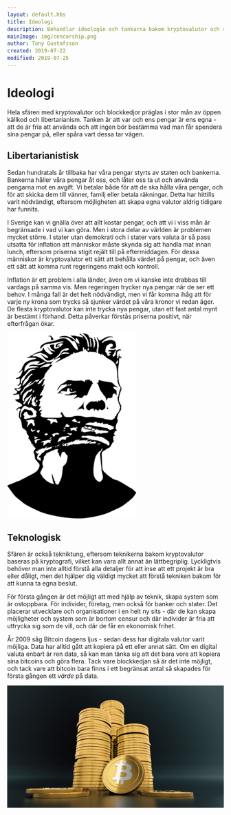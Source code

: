 ```yaml
---
layout: default.hbs
title: Ideologi
description: Behandlar ideologin och tankarna bakom kryptovalutor och sfären som står bakom. Präglas främst av libertarianism, frihet och i viss mån anarki.
mainImage: img/cencorship.png
author: Tony Gustafsson
created: 2019-07-22
modified: 2019-07-25
---
```


# Ideologi

Hela sfären med kryptovalutor och blockkedjor präglas i stor mån av öppen källkod och libertarianism. Tanken är att var och ens pengar är ens egna - att de är fria att använda och att ingen bör bestämma vad man får spendera sina pengar på, eller spåra vart dessa tar vägen.

## Libertarianistisk

Sedan hundratals år tillbaka har våra pengar styrts av staten och bankerna. Bankerna håller våra pengar åt oss, och låter oss ta ut och använda pengarna mot en avgift. Vi betalar både för att de ska hålla våra pengar, och för att skicka dem till vänner, familj eller betala räkningar. Detta har hittills varit nödvändigt, eftersom möjligheten att skapa egna valutor aldrig tidigare har funnits.

I Sverige kan vi gnälla över att allt kostar pengar, och att vi i viss mån är begränsade i vad vi kan göra. Men i stora delar av världen är problemen mycket större. I stater utan demokrati och i stater vars valuta är så pass utsatta för inflation att människor måste skynda sig att handla mat innan lunch, eftersom priserna stigit rejält till på eftermiddagen. För dessa människor är kryptovalutor ett sätt att behålla värdet på pengar, och även ett sätt att komma runt regeringens makt och kontroll.

Inflation är ett problem i alla länder, även om vi kanske inte drabbas till vardags på samma vis. Men regeringen trycker nya pengar när de ser ett behov. I många fall är det helt nödvändigt, men vi får komma ihåg att för varje ny krona som trycks så sjunker värdet på våra kronor vi redan äger. De flesta kryptovalutor kan inte trycka nya pengar, utan ett fast antal mynt är bestämt i förhand. Detta påverkar förstås priserna positivt, när efterfrågan ökar.

![Censur](img/cencorship.png 'Censur')

## Teknologisk

Sfären är också tekniktung, eftersom teknikerna bakom kryptovalutor baseras på kryptografi, vilket kan vara allt annat än lättbegriplig. Lyckligtvis behöver man inte alltid förstå alla detaljer för att inse att ett projekt är bra eller dåligt, men det hjälper dig väldigt mycket att förstå tekniken bakom för att kunna ta egna beslut.

För första gången är det möjligt att med hjälp av teknik, skapa system som är ostoppbara. För individer, företag, men också för banker och stater. Det placerar utvecklare och organisationer i en helt ny sits - där de kan skapa möjligheter och system som är bortom censur och där individer är fria att uttrycka sig som de vill, och där de får en ekonomisk frihet.

År 2009 såg Bitcoin dagens ljus - sedan dess har digitala valutor varit möjliga. Data har alltid gått att kopiera på ett eller annat sätt. Om en digital valuta enbart är ren data, så kan man tänka sig att det bara vore att kopiera sina bitcoins och göra flera. Tack vare blockkedjan så är det inte möjligt, och tack vare att bitcoin bara finns i ett begränsat antal så skapades för första gången ett _värde_ på data.

![Bitcoin - ett alternativ](img/bitcoin-alternative.jpg 'Bitcoin - ett alternativ')
